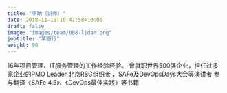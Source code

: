 ```yaml
---
title: "李聃（讲师）"
date: 2018-11-19T10:47:58+10:00
draft: false
image: "images/team/008-lidan.png"
jobtitle: "某银行"
weight: 90
---
```


16年项目管理、IT服务管理的工作经验经验。
曾就职世界500强企业，担任过多家企业的PMO Leader
北京RSG组织者 ，SAFe及DevOpsDays大会等演讲者
参与翻译《SAFe 4.5》、《DevOps最佳实践》等书籍